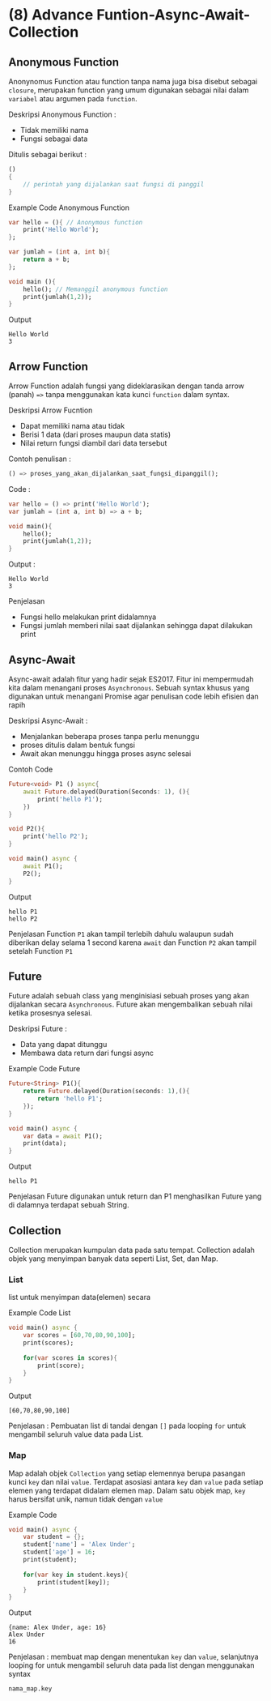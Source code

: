 # (8) Advance Funtion-Async-Await-Collection

## Anonymous Function

Anonynomus Function atau function tanpa nama juga bisa disebut sebagai `closure`, merupakan function yang umum digunakan sebagai nilai dalam `variabel` atau argumen pada `function`.

Deskripsi Anonymous Function :
- Tidak memiliki nama
- Fungsi sebagai data
 

Ditulis sebagai berikut : 
``` dart
()
{
    // perintah yang dijalankan saat fungsi di panggil
}
```

Example Code Anonymous Function

``` dart
var hello = (){ // Anonymous function
    print('Hello World');
};

var jumlah = (int a, int b){
    return a + b;
};

void main (){
    hello(); // Memanggil anonymous function
    print(jumlah(1,2));
}
```
Output
``` 
Hello World 
3
```

## Arrow Function

Arrow Function adalah fungsi yang dideklarasikan dengan tanda arrow (panah) `=>` tanpa menggunakan kata kunci `function` dalam syntax.

Deskripsi Arrow Fucntion
- Dapat memiliki nama atau tidak
- Berisi 1 data (dari proses maupun data statis)
- Nilai return fungsi diambil dari data tersebut
 

Contoh penulisan : 
```dart 
() => proses_yang_akan_dijalankan_saat_fungsi_dipanggil(); 
```

Code :
```dart
var hello = () => print('Hello World');
var jumlah = (int a, int b) => a + b;

void main(){
    hello();
    print(jumlah(1,2));
}
```

Output :
```
Hello World
3
```

Penjelasan 
- Fungsi hello melakukan print didalamnya
- Fungsi jumlah memberi nilai saat dijalankan sehingga dapat dilakukan print


## Async-Await

Async-await adalah fitur yang hadir sejak ES2017. Fitur ini mempermudah kita dalam menangani proses `Asynchronous`. Sebuah syntax khusus yang digunakan untuk menangani Promise agar penulisan code lebih efisien dan rapih

Deskripsi Async-Await :
- Menjalankan beberapa proses tanpa perlu menunggu
- proses ditulis dalam bentuk fungsi
- Await akan menunggu hingga proses async selesai
 

Contoh Code
```dart
Future<void> P1 () async{
    await Future.delayed(Duration(Seconds: 1), (){
        print('hello P1');
    })
}

void P2(){
    print('hello P2');
}

void main() async {
    await P1();
    P2();
}
```

Output
```
hello P1
hello P2
```

Penjelasan Function `P1` akan tampil terlebih dahulu walaupun sudah diberikan delay selama 1 second karena `await` dan Function `P2` akan tampil setelah Function `P1`

## Future
Future adalah sebuah class yang menginisiasi sebuah proses yang akan dijalankan secara `Asynchronous`. Future akan mengembalikan sebuah nilai ketika prosesnya selesai.

Deskripsi Future :
- Data yang dapat ditunggu
- Membawa data return dari fungsi async


Example Code Future
```dart
Future<String> P1(){
    return Future.delayed(Duration(seconds: 1),(){
        return 'hello P1';
    });
}

void main() async {
    var data = await P1();
    print(data);
}
```

Output
```
hello P1
```

Penjelasan
Future digunakan untuk return dan P1 menghasilkan Future yang di dalamnya terdapat sebuah String.

## Collection

Collection merupakan kumpulan data pada satu tempat. Collection adalah objek yang menyimpan banyak data seperti List, Set, dan Map.

### List
list untuk menyimpan data(elemen) secara

Example Code List 
``` dart
void main() async {
    var scores = [60,70,80,90,100];
    print(scores);
    
    for(var scores in scores){
        print(score);
    }
}
```

Output 
```
[60,70,80,90,100]
```

Penjelasan : Pembuatan list di tandai dengan `[]` pada looping `for` untuk mengambil seluruh value data pada List.

### Map
Map adalah objek `Collection` yang setiap elemennya berupa pasangan kunci `key` dan nilai `value`. Terdapat asosiasi antara `key` dan `value` pada setiap elemen yang terdapat didalam elemen map. Dalam satu objek map, `key` harus bersifat unik, namun tidak dengan `value`

Example Code
``` dart
void main() async {
    var student = {};
    student['name'] = 'Alex Under';
    student['age'] = 16;
    print(student);
    
    for(var key in student.keys){
        print(student[key]);
    }
}
```

Output
```
{name: Alex Under, age: 16}
Alex Under
16
```
Penjelasan : membuat map dengan menentukan `key` dan `value`, selanjutnya looping for untuk mengambil seluruh data pada list dengan menggunakan syntax 
```
nama_map.key
```